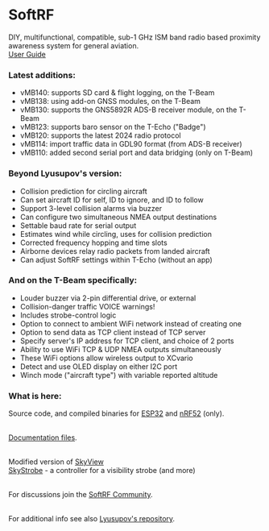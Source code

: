 # SoftRF &nbsp;&nbsp;&nbsp;&nbsp;&nbsp;

DIY, multifunctional, compatible, sub-1 GHz ISM band radio based proximity awareness system for general aviation.
<br>
[User Guide](https://github.com/moshe-braner/SoftRF/blob/master/software/firmware/documentation/SoftRF_MB_user_guide.txt)
<br>

### Latest additions:

* vMB140: supports SD card & flight logging, on the T-Beam
* vMB138: using add-on GNSS modules, on the T-Beam
* vMB130: supports the GNS5892R ADS-B receiver module, on the T-Beam
* vMB123: supports baro sensor on the T-Echo ("Badge")
* vMB120: supports the latest 2024 radio protocol
* vMB114: import traffic data in GDL90 format (from ADS-B receiver)
* vMB110: added second serial port and data bridging (only on T-Beam)

### Beyond Lyusupov's version:

* Collision prediction for circling aircraft
* Can set aircraft ID for self, ID to ignore, and ID to follow
* Support 3-level collision alarms via buzzer
* Can configure two simultaneous NMEA output destinations
* Settable baud rate for serial output
* Estimates wind while circling, uses for collision prediction
* Corrected frequency hopping and time slots
* Airborne devices relay radio packets from landed aircraft
* Can adjust SoftRF settings within T-Echo (without an app)

### And on the T-Beam specifically: 

* Louder buzzer via 2-pin differential drive, or external
* Collision-danger traffic VOICE warnings!
* Includes strobe-control logic
* Option to connect to ambient WiFi network instead of creating one
* Option to send data as TCP client instead of TCP server
* Specify server's IP address for TCP client, and choice of 2 ports
* Ability to use WiFi TCP & UDP NMEA outputs simultaneously
* These WiFi options allow wireless output to XCvario
* Detect and use OLED display on either I2C port
* Winch mode ("aircraft type") with variable reported altitude

### What is here:

Source code, and compiled binaries for [ESP32](https://github.com/moshe-braner/SoftRF/tree/master/software/firmware/binaries/ESP32/SoftRF) and [nRF52](https://github.com/moshe-braner/SoftRF/tree/master/software/firmware/binaries/nRF52840/SoftRF/MassStorage) (only).
<br>
<br>

[Documentation files](https://github.com/moshe-braner/SoftRF/tree/master/software/firmware/documentation).
<br>
<br>

Modified version of [SkyView](https://github.com/moshe-braner/SoftRF/tree/master/software/firmware/binaries/ESP32/SkyView)
<br>
[SkyStrobe](https://github.com/moshe-braner/SoftRF/tree/master/software/firmware/binaries/ESP32/SkyStrobe) - a controller for a visibility strobe (and more)
<br>
<br>

For discussions join the [SoftRF Community](https://groups.google.com/g/softrf_community).
<br>
<br>

For additional info see also [Lyusupov's repository](https://github.com/lyusupov/SoftRF).



